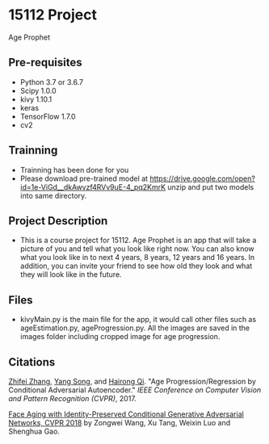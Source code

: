 # 15112 Project 
Age Prophet

## Pre-requisites
* Python 3.7 or 3.6.7
* Scipy 1.0.0
* kivy 1.10.1
* keras
* TensorFlow 1.7.0
* cv2

## Trainning 
* Trainning has been done for you
* Please download pre-trained model at https://drive.google.com/open?id=1e-ViGd__dkAwvzf4RVv9uE-4_pq2KmrK unzip and put two models into same directory.

## Project Description
* This is a course project for 15112. Age Prophet is an app that will take a picture of you and tell what you look like right now. You can also know what you look like in to next 4 years, 8 years, 12 years and 16 years. In addition, you can invite your friend to see how old they look and what they will look like in the future. 

## Files
* kivyMain.py is the main file for the app, it would call other files such as ageEstimation.py, ageProgression.py. All the images are saved in the images folder including cropped image for age progression.

## Citations
[Zhifei Zhang](http://web.eecs.utk.edu/~zzhang61/), [Yang Song](http://web.eecs.utk.edu/~ysong18/), and [Hairong Qi](https://www.eecs.utk.edu/people/faculty/hqi/). "Age Progression/Regression by Conditional Adversarial Autoencoder." *IEEE Conference on Computer Vision and Pattern Recognition (CVPR)*, 2017.

[Face Aging with Identity-Preserved Conditional Generative Adversarial Networks, CVPR 2018](http://openaccess.thecvf.com/content_cvpr_2018/papers/Wang_Face_Aging_With_CVPR_2018_paper.pdf) by Zongwei Wang, Xu Tang, Weixin Luo and Shenghua Gao. 
